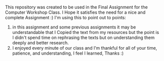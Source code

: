 This repository was created to be used in the Final Assignment for the Computer Workshop Class.
I Hope it satisfies the need for a nice and complete Assignment :)
I'm using this to point out to points:
1. in this assignment and some previous assignments it may be understandable that I Copied the text from my resources but the point is I didn't spend time on rephrasing the texts but on understanding them deeply and better research.
2. I enjoyed every minute of our class and I'm thankful for all of your time, patience, and understanding, I feel I learned, Thanks :)
